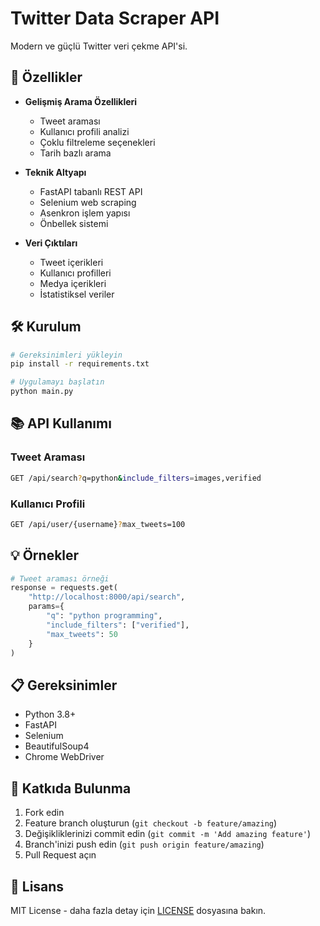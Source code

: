 # Twitter Data Scraper API

Modern ve güçlü Twitter veri çekme API'si.

## 🚀 Özellikler

* **Gelişmiş Arama Özellikleri**
  * Tweet araması
  * Kullanıcı profili analizi
  * Çoklu filtreleme seçenekleri
  * Tarih bazlı arama

* **Teknik Altyapı**
  * FastAPI tabanlı REST API
  * Selenium web scraping
  * Asenkron işlem yapısı
  * Önbellek sistemi

* **Veri Çıktıları**
  * Tweet içerikleri
  * Kullanıcı profilleri
  * Medya içerikleri
  * İstatistiksel veriler

## 🛠️ Kurulum

```bash
# Gereksinimleri yükleyin
pip install -r requirements.txt

# Uygulamayı başlatın
python main.py
```

## 📚 API Kullanımı

### Tweet Araması
```bash
GET /api/search?q=python&include_filters=images,verified
```

### Kullanıcı Profili
```bash
GET /api/user/{username}?max_tweets=100
```

## 💡 Örnekler

```python
# Tweet araması örneği
response = requests.get(
    "http://localhost:8000/api/search",
    params={
        "q": "python programming",
        "include_filters": ["verified"],
        "max_tweets": 50
    }
)
```

## 📋 Gereksinimler

* Python 3.8+
* FastAPI
* Selenium
* BeautifulSoup4
* Chrome WebDriver

## 🤝 Katkıda Bulunma

1. Fork edin
2. Feature branch oluşturun (`git checkout -b feature/amazing`)
3. Değişikliklerinizi commit edin (`git commit -m 'Add amazing feature'`)
4. Branch'inizi push edin (`git push origin feature/amazing`)
5. Pull Request açın

## 📝 Lisans

MIT License - daha fazla detay için [LICENSE](LICENSE) dosyasına bakın.
